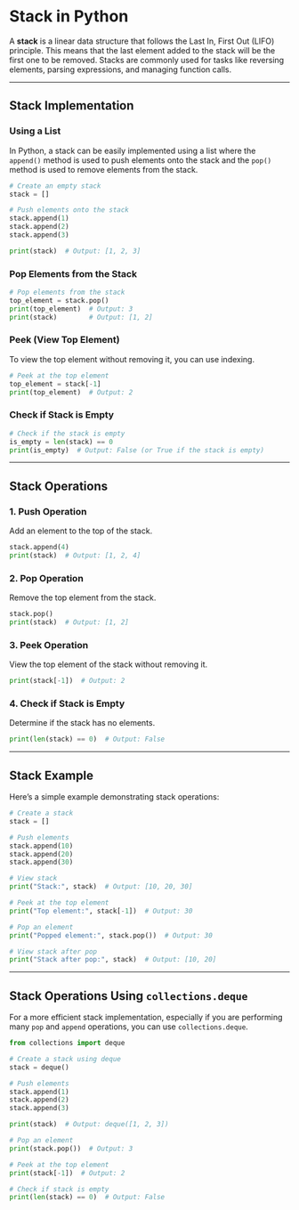 # Stack in Python

A **stack** is a linear data structure that follows the Last In, First Out (LIFO) principle. This means that the last element added to the stack will be the first one to be removed. Stacks are commonly used for tasks like reversing elements, parsing expressions, and managing function calls.

---

## Stack Implementation

### Using a List

In Python, a stack can be easily implemented using a list where the `append()` method is used to push elements onto the stack and the `pop()` method is used to remove elements from the stack.

```python
# Create an empty stack
stack = []

# Push elements onto the stack
stack.append(1)
stack.append(2)
stack.append(3)

print(stack)  # Output: [1, 2, 3]
```

### Pop Elements from the Stack

```python
# Pop elements from the stack
top_element = stack.pop()
print(top_element)  # Output: 3
print(stack)        # Output: [1, 2]
```

### Peek (View Top Element)

To view the top element without removing it, you can use indexing.

```python
# Peek at the top element
top_element = stack[-1]
print(top_element)  # Output: 2
```

### Check if Stack is Empty

```python
# Check if the stack is empty
is_empty = len(stack) == 0
print(is_empty)  # Output: False (or True if the stack is empty)
```

---

## Stack Operations

### 1. Push Operation

Add an element to the top of the stack.

```python
stack.append(4)
print(stack)  # Output: [1, 2, 4]
```

### 2. Pop Operation

Remove the top element from the stack.

```python
stack.pop()
print(stack)  # Output: [1, 2]
```

### 3. Peek Operation

View the top element of the stack without removing it.

```python
print(stack[-1])  # Output: 2
```

### 4. Check if Stack is Empty

Determine if the stack has no elements.

```python
print(len(stack) == 0)  # Output: False
```

---

## Stack Example

Here’s a simple example demonstrating stack operations:

```python
# Create a stack
stack = []

# Push elements
stack.append(10)
stack.append(20)
stack.append(30)

# View stack
print("Stack:", stack)  # Output: [10, 20, 30]

# Peek at the top element
print("Top element:", stack[-1])  # Output: 30

# Pop an element
print("Popped element:", stack.pop())  # Output: 30

# View stack after pop
print("Stack after pop:", stack)  # Output: [10, 20]
```

---

## Stack Operations Using `collections.deque`

For a more efficient stack implementation, especially if you are performing many `pop` and `append` operations, you can use `collections.deque`.

```python
from collections import deque

# Create a stack using deque
stack = deque()

# Push elements
stack.append(1)
stack.append(2)
stack.append(3)

print(stack)  # Output: deque([1, 2, 3])

# Pop an element
print(stack.pop())  # Output: 3

# Peek at the top element
print(stack[-1])  # Output: 2

# Check if stack is empty
print(len(stack) == 0)  # Output: False
```
